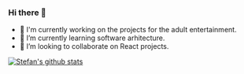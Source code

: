 ### Hi there 👋

- 🔭 I'm currently working on the projects for the adult entertainment.
- 🌱 I’m currently learning software arhitecture.
- 👯 I’m looking to collaborate on React projects.

[![Stefan's github stats](https://github-readme-stats.vercel.app/api?username=stefanlazarevic)](https://github.com/stefanlazarevic/github-readme-stats)

<!--
**stefanlazarevic/stefanlazarevic** is a ✨ _special_ ✨ repository because its `README.md` (this file) appears on your GitHub profile.

Here are some ideas to get you started:

- 🔭 I’m currently working on Deluxe One Dub, cloud audio recording application.
- 🌱 I’m currently learning web accessibility.
- 👯 I’m looking to collaborate on React projects.
- 🤔 I’m looking for help with React.
- 📫 How to reach me: contact@lazarevicstefan.com
-->
